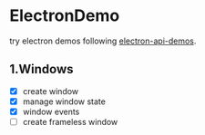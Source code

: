 # ElectronDemo

try electron demos following [electron-api-demos](https://github.com/electron/electron-api-demos).

## 1.Windows

- [x] create window
- [x] manage window state
- [x] window events
- [ ] create frameless window
